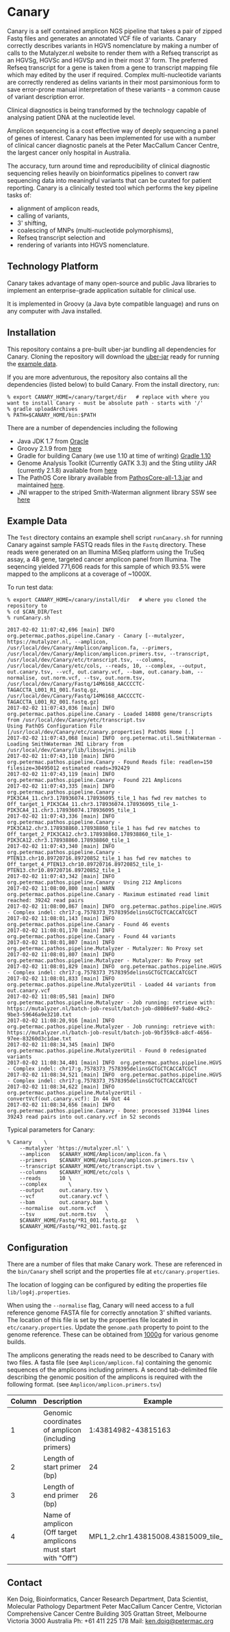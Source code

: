 # Canary

Canary is a self contained amplicon NGS pipeline that takes a pair of zipped Fastq files and generates an annotated VCF file of variants. Canary correctly describes variants in HGVS nomenclature by 
making a number of calls to the Mutalyzer.nl website to render them with a Refseq transcript as an HGVSg, HGVSc and HGVSp and in their most 3' form. The preferred Refseq transcript for a gene
is taken from a gene to transcript mapping file which may edited by the user if required. Complex multi-nucleotide variants are correctly rendered as delins variants in their most parsimonious form
to save error-prone manual interpretation of these variants - a common cause of variant description error.

Clinical diagnostics is being transformed by the technology capable of analysing patient DNA at the nucleotide level.

Amplicon sequencing is a cost effective way of deeply sequencing a panel of genes of interest. Canary has been implemented for use with a number of clinical cancer diagnostic panels
at the Peter MacCallum Cancer Centre, the largest cancer only hospital in Australia.

The accuracy, turn around time and reproducibility of clinical diagnostic sequencing relies heavily on bioinformatics pipelines to convert raw sequencing data into meaningful variants
that can be curated for patient reporting.
Canary is a clinically tested tool which performs the key pipeline tasks of:
- alignment of amplicon reads, 
- calling of variants, 
- 3' shifting, 
- coalescing of MNPs (multi-nucleotide polymorphisms), 
- Refseq transcript selection and 
- rendering of variants into HGVS nomenclature. 

## Technology Platform
Canary takes advantage of many open-source and public Java libraries to implement an enterprise-grade application suitable for clinical use.

It is implemented in Groovy (a Java byte compatible language) and runs on any computer with Java installed.

## Installation
This repository contains a pre-built uber-jar bundling all dependencies for Canary. Cloning the repository will download the [uber-jar](https://github.com/PapenfussLab/Canary/blob/master/lib/Canary-all-1.0.0.jar) ready for running the [example data](https://github.com/PapenfussLab/Canary#example-data).

If you are more adventurous, the repository also contains all the dependencies (listed below) to build Canary. From the install directory, run:

	% export CANARY_HOME=/canary/target/dir   # replace with where you want to install Canary - must be absolute path - starts with '/'
	% gradle uploadArchives
	% PATH=$CANARY_HOME/bin:$PATH

There are a number of dependencies including the following
- Java JDK 1.7 from [Oracle](http://www.oracle.com/technetwork/java/javase/downloads/java-archive-downloads-javase7-521261.html)
- Groovy 2.1.9 from [here](http://groovy-lang.org/download.html)
- Gradle for building Canary (we use 1.10 at time of writing) [Gradle 1.10](https://services.gradle.org/distributions/gradle-1.10-bin.zip)
- Genome Analysis Toolkit (Currently GATK 3.3) and the Sting utility JAR (currently 2.1.8) available from [here](https://software.broadinstitute.org/gatk/download/)
- The PathOS Core library available from [PathosCore-all-1.3.jar](https://github.com/PapenfussLab/Canary/blob/master/repos/PathosCore-all-1.3.jar) and maintained [here](https://github.com/PapenfussLab/PathOS). 
- JNI wrapper to the striped Smith-Waterman alignment library SSW see [here](https://github.com/mengyao/Complete-Striped-Smith-Waterman-Library)

## Example Data
The `Test` directory contains an example shell script `runCanary.sh` for running Canary against sample FASTQ reads files in the `Fastq` directory. These reads were generated on 
an Illumina MiSeq platform using the TruSeq assay, a 48 gene, targeted cancer amplicon panel from Illumina. The seqencing yielded 771,606 reads for this sample of which 93.5% were mapped to the amplicons at a coverage of ~1000X.

To run test data:

	% export CANARY_HOME=/canary/install/dir   # where you cloned the repository to
	% cd $CAN_DIR/Test
	% runCanary.sh

    2017-02-02 11:07:42,696 [main] INFO  org.petermac.pathos.pipeline.Canary - Canary [--mutalyzer, https://mutalyzer.nl, --amplicon, /usr/local/dev/Canary/Amplicon/amplicon.fa, --primers, /usr/local/dev/Canary/Amplicon/amplicon.primers.tsv, --transcript, /usr/local/dev/Canary/etc/transcript.tsv, --columns, /usr/local/dev/Canary/etc/cols, --reads, 10, --complex, --output, out.canary.tsv, --vcf, out.canary.vcf, --bam, out.canary.bam, --normalise, out.norm.vcf, --tsv, out.norm.tsv, /usr/local/dev/Canary/Fastq/14M6168_AACCCCTC-TAGACCTA_L001_R1_001.fastq.gz, /usr/local/dev/Canary/Fastq/14M6168_AACCCCTC-TAGACCTA_L001_R2_001.fastq.gz]
    2017-02-02 11:07:43,036 [main] INFO  org.petermac.pathos.pipeline.Canary - Loaded 14808 gene/transcripts from /usr/local/dev/Canary/etc/transcript.tsv
    Using PathOS Configuration File [/usr/local/dev/Canary/etc/canary.properties] PathOS Home [.]
    2017-02-02 11:07:43,068 [main] INFO  org.petermac.util.SmithWaterman - Loading SmithWaterman JNI Library from /usr/local/dev/Canary/lib/libsswjni.jnilib
    2017-02-02 11:07:43,110 [main] INFO  org.petermac.pathos.pipeline.Canary - Found Reads file: readlen=150 filesize=30495012 estimated reads=392429
    2017-02-02 11:07:43,119 [main] INFO  org.petermac.pathos.pipeline.Canary - Found 221 Amplicons
    2017-02-02 11:07:43,335 [main] INFO  org.petermac.pathos.pipeline.Canary - PIK3CA4_11.chr3.178936074.178936095_tile_1 has fwd rev matches to Off_target_1_PIK3CA4_11.chr3.178936074.178936095_tile_1-PIK3CA4_11.chr3.178936074.178936095_tile_1
    2017-02-02 11:07:43,336 [main] INFO  org.petermac.pathos.pipeline.Canary - PIK3CA12.chr3.178938860.178938860_tile_1 has fwd rev matches to Off_target_2_PIK3CA12.chr3.178938860.178938860_tile_1-PIK3CA12.chr3.178938860.178938860_tile_1
    2017-02-02 11:07:43,340 [main] INFO  org.petermac.pathos.pipeline.Canary - PTEN13.chr10.89720716.89720852_tile_1 has fwd rev matches to Off_target_4_PTEN13.chr10.89720716.89720852_tile_1-PTEN13.chr10.89720716.89720852_tile_1
    2017-02-02 11:07:43,342 [main] INFO  org.petermac.pathos.pipeline.Canary - Using 212 Amplicons
    2017-02-02 11:08:00,800 [main] WARN  org.petermac.pathos.pipeline.Canary - Maximum estimated read limit reached: 39242 read pairs
    2017-02-02 11:08:00,867 [main] INFO  org.petermac.pathos.pipeline.HGVS - Complex indel: chr17:g.7578373_7578395delinsGCTGCTCACCATCGCT
    2017-02-02 11:08:01,143 [main] INFO  org.petermac.pathos.pipeline.Canary - Found 46 events
    2017-02-02 11:08:01,170 [main] INFO  org.petermac.pathos.pipeline.Canary - Found 44 variants
    2017-02-02 11:08:01,807 [main] INFO  org.petermac.pathos.pipeline.Mutalyzer - Mutalyzer: No Proxy set
    2017-02-02 11:08:01,807 [main] INFO  org.petermac.pathos.pipeline.Mutalyzer - Mutalyzer: No Proxy set
    2017-02-02 11:08:01,829 [main] INFO  org.petermac.pathos.pipeline.HGVS - Complex indel: chr17:g.7578373_7578395delinsGCTGCTCACCATCGCT
    2017-02-02 11:08:01,833 [main] INFO  org.petermac.pathos.pipeline.MutalyzerUtil - Loaded 44 variants from out.canary.vcf
    2017-02-02 11:08:05,581 [main] INFO  org.petermac.pathos.pipeline.Mutalyzer - Job running: retrieve with: https://mutalyzer.nl/batch-job-result/batch-job-d8086e97-9a8d-49c2-9be3-59646a9e3210.txt
    2017-02-02 11:08:20,916 [main] INFO  org.petermac.pathos.pipeline.Mutalyzer - Job running: retrieve with: https://mutalyzer.nl/batch-job-result/batch-job-9bf359c8-a8cf-4656-97ee-83260d3c1dae.txt
    2017-02-02 11:08:34,345 [main] INFO  org.petermac.pathos.pipeline.MutalyzerUtil - Found 0 redesignated variants
    2017-02-02 11:08:34,401 [main] INFO  org.petermac.pathos.pipeline.HGVS - Complex indel: chr17:g.7578373_7578395delinsGCTGCTCACCATCGCT
    2017-02-02 11:08:34,521 [main] INFO  org.petermac.pathos.pipeline.HGVS - Complex indel: chr17:g.7578373_7578395delinsGCTGCTCACCATCGCT
    2017-02-02 11:08:34,622 [main] INFO  org.petermac.pathos.pipeline.MutalyzerUtil - convertVcf(out.canary.vcf): In 44 Out 44
    2017-02-02 11:08:34,656 [main] INFO  org.petermac.pathos.pipeline.Canary - Done: processed 313944 lines 39243 read pairs into out.canary.vcf in 52 seconds

Typical parameters for Canary:

	% Canary	\
		--mutalyzer 'https://mutalyzer.nl' \
		--amplicon   $CANARY_HOME/Amplicon/amplicon.fa \
		--primers    $CANARY_HOME/Amplicon/amplicon.primers.tsv \
		--transcript $CANARY_HOME/etc/transcript.tsv \
		--columns    $CANARY_HOME/etc/cols \
		--reads      10 \
		--complex	    \
		--output     out.canary.tsv \
		--vcf        out.canary.vcf \
		--bam        out.canary.bam \
		--normalise  out.norm.vcf   \
		--tsv        out.norm.tsv   \
		$CANARY_HOME/Fastq/*R1_001.fastq.gz   \
		$CANARY_HOME/Fastq/*R2_001.fastq.gz

## Configuration

There are a number of files that make Canary work. These are referenced in the `bin/Canary` shell script and the properties file at `etc/canary.properties`.

The location of logging can be configured by editing the properties file `lib/log4j.properties`.

When using the `--normalise` flag, Canary will need access to a full reference genome FASTA file for correctly annotation 3' shifted variants. The location of this file is set by the properties file located in `etc/canary.properties`. Update the `genome.path` property to point to the genome reference. These can be obtained from [1000g](http://ftp.1000genomes.ebi.ac.uk/vol1/ftp/technical/reference/) for various genome builds.

The amplicons generating the reads need to be described to Canary with two files. A fasta file (see `Amplicon/amplicon.fa`) containing the genomic sequences of the amplicons including primers. A second tab-delimited file describing the genomic position of the amplicons is required with the following format. (see `Amplicon/amplicon.primers.tsv`)

| Column | Description | Example |
| --- | --- | --- |
|1|Genomic coordinates of amplicon (including primers)|1:43814982-43815163|
|2|Length of start primer (bp)|24 |
|3|Length of end primer (bp)|26|
|4|Name of amplicon (Off target amplicons must start with "Off")|MPL1_2.chr1.43815008.43815009_tile_1|

## Contact
Ken Doig, Bioinformatics, Cancer Research Department, Data Scientist, Molecular Pathology Department
Peter MacCallum Cancer Centre, Victorian Comprehensive Cancer Centre Building
305 Grattan Street, Melbourne Victoria 3000 Australia
Ph: +61 411 225 178 Mail: ken.doig@petermac.org

